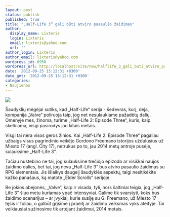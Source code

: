 ```yaml
---
layout: post
status: publish
published: true
title: "„Half-Life 3“ gali būti atviro pasaulio žaidimas"
author:
  display_name: Lixteris
  login: Lixteris
  email: lixteris@yahoo.com
  url: ''
author_login: Lixteris
author_email: lixteris@yahoo.com
wordpress_id: 6950
wordpress_url: http://localhost/site/new/halflife_3_gali_buti_atviro_pasaulio_zaidimas/
date: '2012-09-25 13:12:31 +0300'
date_gmt: '2012-09-25 13:12:31 +0300'
categories:
- Naujienos
---
```

<p><div class="imgright"><img src="http://technews.lt/upload/halflife3.jpg"  /></div></p>
<p>
	&Scaron;audyklių mėgėjai sutiks, kad &bdquo;Half-Life&ldquo; serija - &scaron;edevras, kurį, deja, kompanija &bdquo;Valve&ldquo; poliruoja taip, jog net nesulaukiame pažadėtų dalių. Omenyje mes, žinoma, turime &bdquo;Half-Life 2: Episode Three&ldquo;, kuris, kaip skelbiama, visgi pasirodys jau kitais metais.</p>
<p>
	Visgi tai nėra visos geros žinios. Kai &bdquo;Half-Life 2: Episode Three&ldquo; pagaliau užbaigs visus pagrindinio veikėjo Gordono Freemano istorijos uždulusius už Miesto 17 (angl. City 17), netrukus po to, jau 2014 metų antroje pusėje, sulauksime &bdquo;Half-Life 3&ldquo;.</p>
<p>
	Tačiau nustebino ne tai, jog sulauksime trečiojo epizodo ar visi&scaron;kai naujos žaidimo dalies, bet tai, jog neva &bdquo;Half-Life 3&ldquo; bus atviro pasaulio žaidimas su RPG elementais. Jis i&scaron;laikys daugelį &scaron;audyklės aspektų, taigi nesitikėkite kažko pana&scaron;aus, ką matote &bdquo;Elder Scrolls&ldquo; serijoje.</p>
<p>
	Be jokios abejonės, &bdquo;Valve&ldquo;, kaip ir visada, tyli, nors &scaron;altiniai teigia, jog &bdquo;Half-Life 3&ldquo; &scaron;iuo metu kuriamas ypač intensyviai. Galime tik svarstyti, koks bus žaidimo scenarijus &ndash; ar įvykiai, kurie susiję su G. Freemano, už Miesto 17 tęsis ir toliau, o galbūt grį&scaron;ime į praeitį ar žaidimo veiksmas vyks ateityje. Tai veikiausiai sužinosime tik artėjant žaidimui, 2014 metais.</p>
